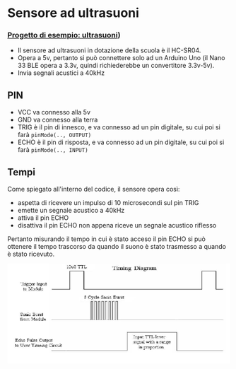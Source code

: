 # Sensore ad ultrasuoni

### [Progetto di esempio: ultrasuoni](./ultrasuoni/ultrasuoni.ino))

- Il sensore ad ultrasuoni in dotazione della scuola è il HC-SR04.
- Opera a 5v, pertanto si può connettere solo ad un Arduino Uno (il Nano 33 BLE opera a 3.3v, quindi richiederebbe un convertitore 3.3v-5v).
- Invia segnali acustici a 40kHz

## PIN

- VCC va connesso alla 5v
- GND va connesso alla terra
- TRIG è il pin di innesco, e va connesso ad un pin digitale, su cui poi si farà `pinMode(.., OUTPUT)`
- ECHO è il pin di risposta, e va connesso ad un pin digitale, su cui poi si farà `pinMode(.., INPUT)`

## Tempi

Come spiegato all'interno del codice, il sensore opera così:
- aspetta di ricevere un impulso di 10 microsecondi sul pin TRIG
- emette un segnale acustico a 40kHz
- attiva il pin ECHO
- disattiva il pin ECHO non appena riceve un segnale acustico riflesso

Pertanto misurando il tempo in cui è stato acceso il pin ECHO si può ottenere il tempo trascorso da quando il suono è stato trasmesso a quando è stato ricevuto.

![Timing](./assets/ultrasuoni_tempi.png)